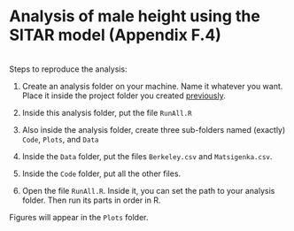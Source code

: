 # Analysis of male height using the SITAR model (Appendix F.4)

<br/>
Steps to reproduce the analysis:

1) Create an analysis folder on your machine. Name it whatever you want. Place it inside the project folder you created [previously](../README.md). 

2) Inside this analysis folder, put the file ``RunAll.R``

3) Also inside the analysis folder, create three sub-folders named (exactly) ``Code``, ``Plots``, and ``Data``

4) Inside the ``Data`` folder, put the files ``Berkeley.csv`` and ``Matsigenka.csv``.

5) Inside the ``Code`` folder, put all the other files.

6) Open the file ``RunAll.R``. Inside it, you can set the path to your analysis folder. Then run its parts in order in R.

Figures will appear in the ``Plots`` folder.
